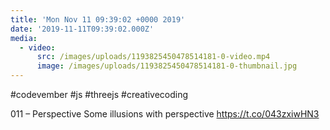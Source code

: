 ```yaml
---
title: 'Mon Nov 11 09:39:02 +0000 2019'
date: '2019-11-11T09:39:02.000Z'
media:
  - video:
      src: /images/uploads/1193825450478514181-0-video.mp4
      image: /images/uploads/1193825450478514181-0-thumbnail.jpg
---
```

#codevember #js #threejs #creativecoding 

011 – Perspective
Some illusions with perspective https://t.co/043zxiwHN3
